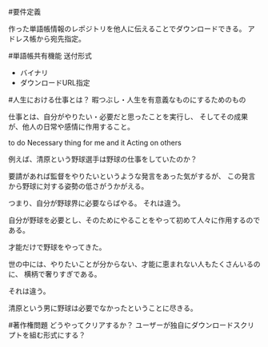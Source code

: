 
#要件定義

作った単語帳情報のレポジトリを他人に伝えることでダウンロードできる。
アドレス帳から宛先指定。

#単語帳共有機能
送付形式
- バイナリ
- ダウンロードURL指定

#人生における仕事とは？
暇つぶし・人生を有意義なものにするためのもの

仕事とは、自分がやりたい・必要だと思ったことを実行し、
そしてその成果が、他人の日常や感情に作用すること。

to do Necessary thing for me and it Acting on others

例えば、清原という野球選手は野球の仕事をしていたのか？

要請があれば監督をやりたいというような発言をあった気がするが、
この発言から野球に対する姿勢の低さがうかがえる。

つまり、自分が野球界に必要ならばやる。
それは違う。

自分が野球を必要とし、そのためにやることをやって初めて人々に作用するのである。

才能だけで野球をやってきた。

世の中には、やりたいことが分からない、才能に恵まれない人もたくさんいるのに、
横柄で奢りすぎである。

それは違う。

清原という男に野球は必要でなかったということに尽きる。

#著作権問題
どうやってクリアするか？
ユーザーが独自にダウンロードスクリプトを組む形式にする？

